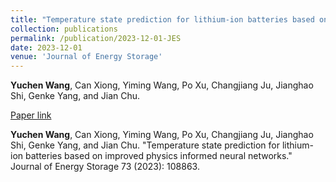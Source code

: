 ```yaml
---
title: "Temperature state prediction for lithium-ion batteries based on improved physics informed neural networks"
collection: publications
permalink: /publication/2023-12-01-JES
date: 2023-12-01
venue: 'Journal of Energy Storage'
---
```

**Yuchen Wang**, Can Xiong, Yiming Wang, Po Xu, Changjiang Ju, Jianghao Shi, Genke Yang, and Jian Chu.

[Paper link](https://www.sciencedirect.com/science/article/abs/pii/S2352152X23022600)

**Yuchen Wang**, Can Xiong, Yiming Wang, Po Xu, Changjiang Ju, Jianghao Shi, Genke Yang, and Jian Chu. "Temperature state prediction for lithium-ion batteries based on improved physics informed neural networks." Journal of Energy Storage 73 (2023): 108863.
